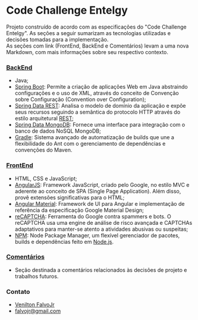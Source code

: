 # Code Challenge Entelgy #

Projeto construído de acordo com as especificações do "Code Challenge Entelgy". As seções a seguir sumarizam as tecnologias utilizadas e decisões tomadas para a implementação.  
As seções com link (FrontEnd, BackEnd e Comentários) levam a uma nova Markdown, com mais informações sobre seu respectivo contexto.

### [BackEnd](backend) ###

* Java;
* [Spring Boot](https://github.com/spring-projects/spring-boot): Permite a criação de aplicações Web em Java abstraindo configurações e o uso de XML, através do conceito de Convenção sobre Configuração (Convention over Configuration);
* [Spring Data REST](https://github.com/spring-projects/spring-data-rest): Analisa o modelo de domínio da aplicação e expõe seus recursos seguindo a semântica do protocolo HTTP através do estilo arquitetural [REST](https://www.ics.uci.edu/~fielding/pubs/dissertation/top.htm);
* [Spring Data MongoDB](https://github.com/spring-projects/spring-data-mongodb): Fornece uma interface para integração com o banco de dados NoSQL MongoDB;
* [Gradle](https://github.com/gradle/gradle): Sistema avançado de automatização de builds que une a flexibilidade do Ant com o gerenciamento de dependências e convenções do Maven.

### [FrontEnd](frontend) ###

* HTML, CSS e JavaScript;
* [AngularJS](https://github.com/angular/angular.js): Framework JavaScript, criado pelo Google, no estilo MVC e aderente ao conceito de SPA (Single Page Application). Além disso, provê extensões significativas para o HTML;
* [Angular Material](https://github.com/angular/material): Framework de UI para Angular e implementação de referência da especificação Google Material Design;
* [reCAPTCHA](https://www.google.com/recaptcha): Ferramenta do Google contra spammers e bots. O reCAPTCHA usa uma engine de análise de risco avançada e CAPTCHAs adaptativos para manter-se atento a atividades abusivas ou suspeitas;
* [NPM](https://github.com/npm/npm): Node Package Manager, um flexível gerenciador de pacotes, builds e dependências feito em [Node.js](https://github.com/nodejs/node).

### [Comentários](COMMENTS.md) ###

* Seção destinada a comentários relacionados às decisões de projeto e trabalhos futuros.

### Contato ###

* [Venilton FalvoJr](https://br.linkedin.com/in/falvojr)
* [falvojr@gmail.com](mailto:falvojr@gmail.com)